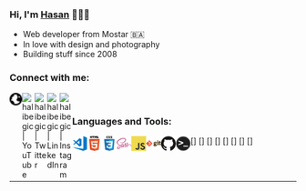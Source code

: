 ### Hi, I'm [Hasan][website] 👋👨‍💻
- Web developer from Mostar 🇧🇦
- In love with design and photography
- Building stuff since 2008

### Connect with me:

[<img align="left" alt="halibegic.info" width="22px" src="https://raw.githubusercontent.com/iconic/open-iconic/master/svg/globe.svg" />][website]
[<img align="left" alt="halibegic | YouTube" width="22px" src="https://cdn.jsdelivr.net/npm/simple-icons@v3/icons/youtube.svg" />][youtube]
[<img align="left" alt="halibegic | Twitter" width="22px" src="https://cdn.jsdelivr.net/npm/simple-icons@v3/icons/twitter.svg" />][twitter]
[<img align="left" alt="halibegic | LinkedIn" width="22px" src="https://cdn.jsdelivr.net/npm/simple-icons@v3/icons/linkedin.svg" />][linkedin]
[<img align="left" alt="halibegic | Instagram" width="22px" src="https://cdn.jsdelivr.net/npm/simple-icons@v3/icons/instagram.svg" />][instagram]

<br />

### Languages and Tools:

[<img align="left" alt="Visual Studio Code" width="26px" src="https://raw.githubusercontent.com/github/explore/80688e429a7d4ef2fca1e82350fe8e3517d3494d/topics/visual-studio-code/visual-studio-code.png" />]
[<img align="left" alt="HTML5" width="26px" src="https://raw.githubusercontent.com/github/explore/80688e429a7d4ef2fca1e82350fe8e3517d3494d/topics/html/html.png" />]
[<img align="left" alt="CSS3" width="26px" src="https://raw.githubusercontent.com/github/explore/80688e429a7d4ef2fca1e82350fe8e3517d3494d/topics/css/css.png" />]
[<img align="left" alt="Sass" width="26px" src="https://raw.githubusercontent.com/github/explore/80688e429a7d4ef2fca1e82350fe8e3517d3494d/topics/sass/sass.png" />]
[<img align="left" alt="JavaScript" width="26px" src="https://raw.githubusercontent.com/github/explore/80688e429a7d4ef2fca1e82350fe8e3517d3494d/topics/javascript/javascript.png" />]
[<img align="left" alt="Git" width="26px" src="https://raw.githubusercontent.com/github/explore/80688e429a7d4ef2fca1e82350fe8e3517d3494d/topics/git/git.png" />]
[<img align="left" alt="GitHub" width="26px" src="https://raw.githubusercontent.com/github/explore/78df643247d429f6cc873026c0622819ad797942/topics/github/github.png" />]
[<img align="left" alt="Terminal" width="26px" src="https://raw.githubusercontent.com/github/explore/80688e429a7d4ef2fca1e82350fe8e3517d3494d/topics/terminal/terminal.png" />]

<br />
<br />

---

[website]: https://halibegic.info
[twitter]: https://twitter.com/halibegic
[youtube]: https://youtube.com/halibegic
[instagram]: https://instagram.com/halibegic
[linkedin]: https://linkedin.com/in/halibegic
